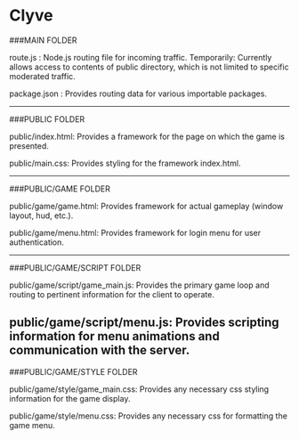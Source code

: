 # Clyve

###MAIN FOLDER

route.js : Node.js routing file for incoming traffic. 
	Temporarily:
	Currently allows access to contents of public directory, which is not limited to specific moderated traffic.
	
package.json : Provides routing data for various importable packages.

---
###PUBLIC FOLDER

public/index.html: Provides a framework for the page on which the game is presented.

public/main.css: Provides styling for the framework index.html.

---
###PUBLIC/GAME FOLDER

public/game/game.html: Provides framework for actual gameplay (window layout, hud, etc.).

public/game/menu.html: Provides framework for login menu for user authentication.

---
###PUBLIC/GAME/SCRIPT FOLDER

public/game/script/game_main.js: Provides the primary game loop and routing to pertinent information for the client to operate.

public/game/script/menu.js: Provides scripting information for menu animations and communication with the server.
---
###PUBLIC/GAME/STYLE FOLDER

public/game/style/game_main.css: Provides any necessary css styling information for the game display.

public/game/style/menu.css: Provides any necessary css for formatting the game menu.
